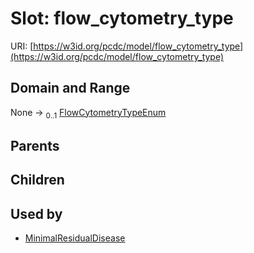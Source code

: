 
# Slot: flow_cytometry_type




URI: [https://w3id.org/pcdc/model/flow_cytometry_type](https://w3id.org/pcdc/model/flow_cytometry_type)


## Domain and Range

None &#8594;  <sub>0..1</sub> [FlowCytometryTypeEnum](FlowCytometryTypeEnum.md)

## Parents


## Children


## Used by

 * [MinimalResidualDisease](MinimalResidualDisease.md)
